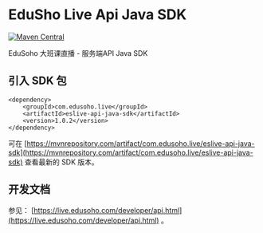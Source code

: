 # EduSho Live Api Java SDK

[![Maven Central](https://img.shields.io/maven-central/v/com.edusoho.live/eslive-api-java-sdk.svg?label=Maven%20Central)](https://search.maven.org/search?q=g:%22com.edusoho.live%22%20AND%20a:%22eslive-api-java-sdk%22)

EduSoho 大班课直播 - 服务端API Java SDK

## 引入 SDK 包
```
<dependency>
    <groupId>com.edusoho.live</groupId>
    <artifactId>eslive-api-java-sdk</artifactId>
    <version>1.0.2</version>
</dependency>
```

可在 [https://mvnrepository.com/artifact/com.edusoho.live/eslive-api-java-sdk](https://mvnrepository.com/artifact/com.edusoho.live/eslive-api-java-sdk) 查看最新的 SDK 版本。

## 开发文档

参见： [https://live.edusoho.com/developer/api.html](https://live.edusoho.com/developer/api.html) 。
